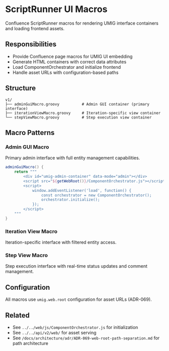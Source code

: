 # ScriptRunner UI Macros

Confluence ScriptRunner macros for rendering UMIG interface containers and loading frontend assets.

## Responsibilities

- Provide Confluence page macros for UMIG UI embedding
- Generate HTML containers with correct data attributes
- Load ComponentOrchestrator and initialize frontend
- Handle asset URLs with configuration-based paths

## Structure

```
v1/
├── adminGuiMacro.groovy          # Admin GUI container (primary interface)
├── iterationViewMacro.groovy     # Iteration-specific view container
└── stepViewMacro.groovy          # Step execution view container
```

## Macro Patterns

### Admin GUI Macro

Primary admin interface with full entity management capabilities.

```groovy
adminGuiMacro() {
    return """
        <div id="umig-admin-container" data-mode="admin"></div>
        <script src="${getWebRoot()}/ComponentOrchestrator.js"></script>
        <script>
            window.addEventListener('load', function() {
                const orchestrator = new ComponentOrchestrator();
                orchestrator.initialize();
            });
        </script>
    """
}
```

### Iteration View Macro

Iteration-specific interface with filtered entity access.

### Step View Macro

Step execution interface with real-time status updates and comment management.

## Configuration

All macros use `umig.web.root` configuration for asset URLs (ADR-069).

## Related

- See `../../web/js/ComponentOrchestrator.js` for initialization
- See `../../api/v2/web/` for asset serving
- See `/docs/architecture/adr/ADR-069-web-root-path-separation.md` for path architecture
